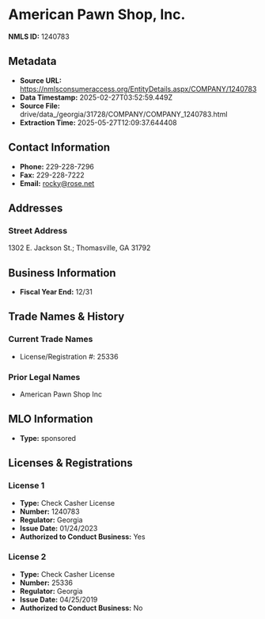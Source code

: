 # American Pawn Shop, Inc.

**NMLS ID:** 1240783

## Metadata
- **Source URL:** https://nmlsconsumeraccess.org/EntityDetails.aspx/COMPANY/1240783
- **Data Timestamp:** 2025-02-27T03:52:59.449Z
- **Source File:** drive/data_/georgia/31728/COMPANY/COMPANY_1240783.html
- **Extraction Time:** 2025-05-27T12:09:37.644408

## Contact Information
- **Phone:** 229-228-7296
- **Fax:** 229-228-7222
- **Email:** rocky@rose.net

## Addresses
### Street Address
1302 E. Jackson St.; Thomasville, GA 31792

## Business Information
- **Fiscal Year End:** 12/31

## Trade Names & History
### Current Trade Names
- License/Registration #: 25336

### Prior Legal Names
- American Pawn Shop Inc

## MLO Information
- **Type:** sponsored

## Licenses & Registrations

### License 1
- **Type:** Check Casher License
- **Number:** 1240783
- **Regulator:** Georgia
- **Issue Date:** 01/24/2023
- **Authorized to Conduct Business:** Yes

### License 2
- **Type:** Check Casher License
- **Number:** 25336
- **Regulator:** Georgia
- **Issue Date:** 04/25/2019
- **Authorized to Conduct Business:** No
